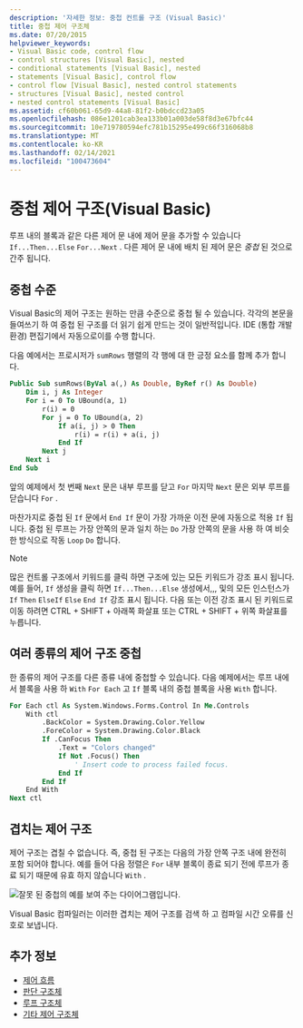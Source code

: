 ```yaml
---
description: '자세한 정보: 중첩 컨트롤 구조 (Visual Basic)'
title: 중첩 제어 구조체
ms.date: 07/20/2015
helpviewer_keywords:
- Visual Basic code, control flow
- control structures [Visual Basic], nested
- conditional statements [Visual Basic], nested
- statements [Visual Basic], control flow
- control flow [Visual Basic], nested control statements
- structures [Visual Basic], nested control
- nested control statements [Visual Basic]
ms.assetid: cf60b061-65d9-44a8-81f2-b0bdccd23a05
ms.openlocfilehash: 086e1201cab3ea133b01a003de58f8d3e67bfc44
ms.sourcegitcommit: 10e719780594efc781b15295e499c66f316068b8
ms.translationtype: MT
ms.contentlocale: ko-KR
ms.lasthandoff: 02/14/2021
ms.locfileid: "100473604"
---
```

# <a name="nested-control-structures-visual-basic"></a>중첩 제어 구조(Visual Basic)

루프 내의 블록과 같은 다른 제어 문 내에 제어 문을 추가할 수 있습니다 `If...Then...Else` `For...Next` . 다른 제어 문 내에 배치 된 제어 문은 *중첩* 된 것으로 간주 됩니다.  
  
## <a name="nesting-levels"></a>중첩 수준  

 Visual Basic의 제어 구조는 원하는 만큼 수준으로 중첩 될 수 있습니다. 각각의 본문을 들여쓰기 하 여 중첩 된 구조를 더 읽기 쉽게 만드는 것이 일반적입니다. IDE (통합 개발 환경) 편집기에서 자동으로이를 수행 합니다.  
  
 다음 예에서는 프로시저가 `sumRows` 행렬의 각 행에 대 한 긍정 요소를 함께 추가 합니다.  
  
```vb
Public Sub sumRows(ByVal a(,) As Double, ByRef r() As Double)  
    Dim i, j As Integer  
    For i = 0 To UBound(a, 1)  
        r(i) = 0  
        For j = 0 To UBound(a, 2)  
            If a(i, j) > 0 Then  
                r(i) = r(i) + a(i, j)  
            End If  
        Next j  
    Next i  
End Sub  
```  
  
 앞의 예제에서 첫 번째 `Next` 문은 내부 루프를 닫고 `For` 마지막 `Next` 문은 외부 루프를 닫습니다 `For` .  
  
 마찬가지로 중첩 된 `If` 문에서 `End If` 문이 가장 가까운 이전 문에 자동으로 적용 `If` 됩니다. 중첩 된 루프는 가장 안쪽의 문과 일치 하는 `Do` 가장 안쪽의 문을 사용 하 여 비슷한 방식으로 작동 `Loop` `Do` 합니다.  
  
> [!NOTE]
> 많은 컨트롤 구조에서 키워드를 클릭 하면 구조에 있는 모든 키워드가 강조 표시 됩니다. 예를 들어, `If` 생성을 클릭 하면 `If...Then...Else` 생성에서,,, 및의 모든 인스턴스가 `If` `Then` `ElseIf` `Else` `End If` 강조 표시 됩니다. 다음 또는 이전 강조 표시 된 키워드로 이동 하려면 CTRL + SHIFT + 아래쪽 화살표 또는 CTRL + SHIFT + 위쪽 화살표를 누릅니다.  
  
## <a name="nesting-different-kinds-of-control-structures"></a>여러 종류의 제어 구조 중첩  

 한 종류의 제어 구조를 다른 종류 내에 중첩할 수 있습니다. 다음 예제에서는 루프 내에서 블록을 사용 하 `With` `For Each` 고 `If` 블록 내의 중첩 블록을 사용 `With` 합니다.  
  
```vb
For Each ctl As System.Windows.Forms.Control In Me.Controls  
    With ctl  
        .BackColor = System.Drawing.Color.Yellow  
        .ForeColor = System.Drawing.Color.Black  
        If .CanFocus Then  
            .Text = "Colors changed"  
            If Not .Focus() Then  
                ' Insert code to process failed focus.  
            End If  
        End If  
    End With  
Next ctl  
```  
  
## <a name="overlapping-control-structures"></a>겹치는 제어 구조  

 제어 구조는 겹칠 수 없습니다. 즉, 중첩 된 구조는 다음의 가장 안쪽 구조 내에 완전히 포함 되어야 합니다. 예를 들어 다음 정렬은 `For` 내부 블록이 종료 되기 전에 루프가 종료 되기 때문에 유효 하지 않습니다 `With` .  
  
 ![잘못 된 중첩의 예를 보여 주는 다이어그램입니다.](./media/nested-control-structures/example-invalid-nesting.gif)
  
 Visual Basic 컴파일러는 이러한 겹치는 제어 구조를 검색 하 고 컴파일 시간 오류를 신호로 보냅니다.  
  
## <a name="see-also"></a>추가 정보

- [제어 흐름](index.md)
- [판단 구조체](decision-structures.md)
- [루프 구조체](loop-structures.md)
- [기타 제어 구조체](other-control-structures.md)

